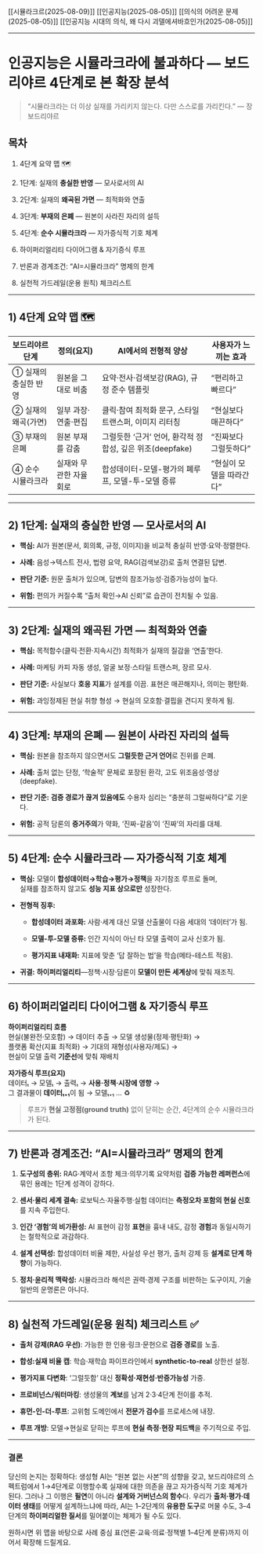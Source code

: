 [[시뮬라크르(2025-08-09)]]
[[인공지능(2025-08-05)]]
[[의식의 어려운 문제(2025-08-05)]]
[[인공지능 시대의 의식, 왜 다시 괴델에셔바흐인가(2025-08-05)]]

---

# 인공지능은 시뮬라크라에 불과하다 — 보드리야르 4단계로 본 확장 분석

> “시뮬라크라는 더 이상 실재를 가리키지 않는다. 다만 스스로를 가리킨다.” — 장 보드리야르

## 목차

1. 4단계 요약 맵 🗺️
    
2. 1단계: 실재의 **충실한 반영** — 모사로서의 AI
    
3. 2단계: 실재의 **왜곡된 가면** — 최적화와 연출
    
4. 3단계: **부재의 은폐** — 원본이 사라진 자리의 설득
    
5. 4단계: **순수 시뮬라크라** — 자가증식적 기호 체계
    
6. 하이퍼리얼리티 다이어그램 & 자기증식 루프
    
7. 반론과 경계조건: “AI=시뮬라크라” 명제의 한계
    
8. 실천적 가드레일(운용 원칙) 체크리스트
    

---

## 1) 4단계 요약 맵 🗺️

|보드리야르 단계|정의(요지)|AI에서의 전형적 양상|사용자가 느끼는 효과|
|---|---|---|---|
|① 실재의 충실한 반영|원본을 그대로 비춤|요약·전사·검색보강(RAG), 규정 준수 템플릿|“편리하고 빠르다”|
|② 실재의 왜곡(가면)|일부 과장·연출·편집|클릭·참여 최적화 문구, 스타일 트랜스퍼, 이미지 리터칭|“현실보다 매끈하다”|
|③ 부재의 은폐|원본 부재를 감춤|그럴듯한 ‘근거’ 언어, 환각적 정합성, 깊은 위조(deepfake)|“진짜보다 그럴듯하다”|
|④ 순수 시뮬라크라|실재와 무관한 자율 회로|합성데이터-모델-평가의 폐루프, 모델-투-모델 증류|“현실이 모델을 따라간다”|

---

## 2) 1단계: 실재의 **충실한 반영** — 모사로서의 AI

- **핵심:** AI가 원본(문서, 회의록, 규정, 이미지)을 비교적 충실히 반영·요약·정렬한다.
    
- **사례:** 음성→텍스트 전사, 법령 요약, RAG(검색보강)로 출처 연결된 답변.
    
- **판단 기준:** 원문 출처가 있으며, 답변의 참조가능성·검증가능성이 높다.
    
- **위험:** 편의가 커질수록 “출처 확인→AI 신뢰”로 습관이 전치될 수 있음.
    

---

## 3) 2단계: 실재의 **왜곡된 가면** — 최적화와 연출

- **핵심:** 목적함수(클릭·전환·지속시간) 최적화가 실재의 질감을 ‘연출’한다.
    
- **사례:** 마케팅 카피 자동 생성, 얼굴 보정·스타일 트랜스퍼, 장르 모사.
    
- **판단 기준:** 사실보다 **호응 지표**가 설계를 이끔. 표현은 매끈해지나, 의미는 평탄화.
    
- **위험:** 과잉정제된 현실 취향 형성 → 현실의 모호함·결핍을 견디지 못하게 됨.
    

---

## 4) 3단계: **부재의 은폐** — 원본이 사라진 자리의 설득

- **핵심:** 원본을 참조하지 않으면서도 **그럴듯한 근거 언어**로 진위를 은폐.
    
- **사례:** 출처 없는 단정, ‘학술적’ 문체로 포장된 환각, 고도 위조음성·영상(deepfake).
    
- **판단 기준:** **검증 경로가 끊겨 있음에도** 수용자 심리는 “충분히 그럴싸하다”로 기운다.
    
- **위험:** 공적 담론의 **증거주의**가 약화, ‘진짜-같음’이 ‘진짜’의 자리를 대체.
    

---

## 5) 4단계: **순수 시뮬라크라** — 자가증식적 기호 체계

- **핵심:** 모델이 **합성데이터→학습→평가→정책**을 자기참조 루프로 돌며,  
    실재를 참조하지 않고도 **성능 지표 상으로만** 성장한다.
    
- **전형적 징후:**
    
    - **합성데이터 과포화:** 사람·세계 대신 모델 산출물이 다음 세대의 ‘데이터’가 됨.
        
    - **모델-투-모델 증류:** 인간 지식이 아닌 타 모델 출력이 교사 신호가 됨.
        
    - **평가지표 내재화:** 지표에 맞춘 ‘답 잘하는 법’을 학습(메타-테스트 적응).
        
- **귀결:** **하이퍼리얼리티**—정책·시장·담론이 **모델이 만든 세계상**에 맞춰 재조직.
    

---

## 6) 하이퍼리얼리티 다이어그램 & 자기증식 루프

**하이퍼리얼리티 흐름**  
현실(불완전·모호함) → 데이터 추출 → 모델 생성물(정제·평탄화) →  
플랫폼 확산(지표 최적화) → 기대의 재형성(사용자/제도) →  
현실이 모델 출력 **기준선**에 맞춰 재배치

**자가증식 루프(요지)**  
데이터ₜ → 모델ₜ → 출력ₜ → **사용·정책·시장에 영향** →  
그 결과물이 **데이터ₜ₊₁**이 됨 → 모델ₜ₊₁ … ♻️

> 루프가 **현실 고정점(ground truth)** 없이 닫히는 순간, 4단계의 순수 시뮬라크라가 된다.

---

## 7) 반론과 경계조건: “AI=시뮬라크라” 명제의 한계

1. **도구성의 층위:** RAG·계약서 조항 체크·의무기록 요약처럼 **검증 가능한 레퍼런스**에 묶인 용례는 1단계 성격이 강하다.
    
2. **센서·물리 세계 결속:** 로보틱스·자율주행·실험 데이터는 **측정오차 포함의 현실 신호**를 지속 주입한다.
    
3. **인간 ‘경험’의 비가환성:** AI 표현이 감정 **표현**을 흉내 내도, 감정 **경험**과 동일시하기는 철학적으로 과감하다.
    
4. **설계 선택성:** 합성데이터 비율 제한, 사실성 우선 평가, 출처 강제 등 **설계로 단계 하향**이 가능하다.
    
5. **정치·윤리적 맥락성:** 시뮬라크라 해석은 권력·경제 구조를 비판하는 도구이지, 기술 일반의 운명론은 아니다.
    

---

## 8) 실천적 가드레일(운용 원칙) 체크리스트 ✅

- **출처 강제(RAG 우선)**: 가능한 한 인용·링크·문헌으로 **검증 경로**를 노출.
    
- **합성:실재 비율 캡**: 학습·재학습 파이프라인에서 **synthetic-to-real** 상한선 설정.
    
- **평가지표 다변화**: ‘그럴듯함’ 대신 **정확성·재현성·반증가능성** 가중.
    
- **프로비넌스/워터마킹**: 생성물의 **계보**를 남겨 2·3·4단계 전이를 추적.
    
- **휴먼-인-더-루프**: 고위험 도메인에서 **전문가 검수**를 프로세스에 내장.
    
- **루프 개방**: 모델→현실로 닫히는 루프에 **현실 측정·현장 피드백**을 주기적으로 주입.
    

---

### 결론

당신의 논지는 정확하다: 생성형 AI는 “원본 없는 사본”의 성향을 갖고, 보드리야르의 스펙트럼에서 1→4단계로 이행할수록 실재에 대한 의존을 끊고 자가증식적 기호 체계가 된다. 그러나 그 이행은 **필연**이 아니라 **설계와 거버넌스의 함수**다. 우리가 **출처·평가·데이터 생태**를 어떻게 설계하느냐에 따라, AI는 1–2단계의 **유용한 도구**로 머물 수도, 3–4단계의 **하이퍼리얼한 질서**를 밀어붙이는 체제가 될 수도 있다.

원하시면 위 맵을 바탕으로 사례 중심 표(언론·교육·의료·정책별 1–4단계 분류)까지 이어서 확장해 드릴게요.
